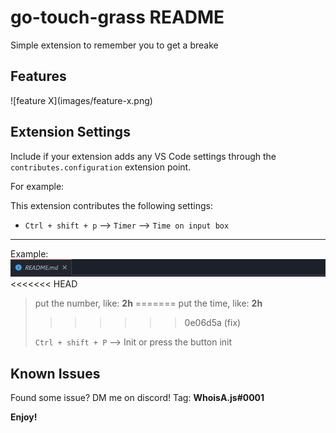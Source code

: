 # go-touch-grass README

Simple extension to remember you to get a breake

## Features



\!\[feature X\]\(images/feature-x.png\)

> 

## Extension Settings

Include if your extension adds any VS Code settings through the `contributes.configuration` extension point.

For example:

This extension contributes the following settings:

* `Ctrl + shift + p` --> `Timer`  --> `Time on input box`

***
Example:
![a](images/gif.gif)
<<<<<<< HEAD
>  put the number, like: **2h**
=======
>  put the time, like: **2h**
>>>>>>> 0e06d5a (fix)
>
> `Ctrl + shift + P` --> Init or press the button init
## Known Issues
Found some issue? DM me on discord! Tag: **WhoisA.js#0001**

**Enjoy!**

